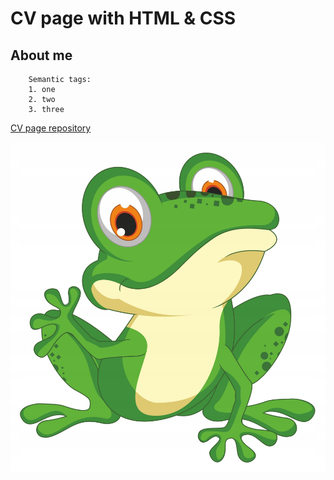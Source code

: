 # CV page with HTML & CSS

## About me

```
    Semantic tags:
    1. one
    2. two
    3. three
```
[CV page repository](https://dometo95.github.io/CV-page/)

![image](frog.jpg)